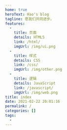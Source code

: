 ```yaml
---
home: true
heroText: Hao's blog
tagline: 愿我们共同进步。
features: 
  - 
    title: 页面
    details: HTML5
    link: /html/
    imgUrl: /img/ui.png
  - 
    title: 样式
    details: CSS
    link: /css/
    imgUrl: /img/other.png
  - 
    title: 逻辑
    details: JavaScript
    link: /javascript/
    imgUrl: /img/web.png
title: index
date: 2021-02-22 20:01:16
permalink: /
categories: []
tags: 
  - 
---
```

